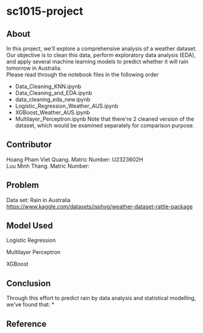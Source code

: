 # sc1015-project
## About
In this project, we'll explore a comprehensive analysis of a weather dataset.  
Our objective is to clean this data, perform exploratory data analysis (EDA), and apply several machine learning models to predict whether it will rain tomorrow in Australia.  
Please read through the notebook files in the following order
* Data_Cleaning_KNN.ipynb
* Data_Cleaning_and_EDA.ipynb
* data_cleaning_eda_new.ipynb
* Logistic_Regression_Weather_AUS.ipynb
* XGBoost_Weather_AUS.ipynb
* Multilayer_Perceptron.ipynb
Note that there're 2 cleaned version of the dataset, which would be examined separately for comparison purpose.
## Contributor
Hoang Pham Viet Quang. Matric Number: U2323602H  
Luu Minh Thang. Matric Number: 
## Problem
Data set: Rain in Australia
https://www.kaggle.com/datasets/jsphyg/weather-dataset-rattle-package
## Model Used
Logistic Regression
>
Multilayer Perceptron
>
XGBoost
>
## Conclusion
Through this effort to predict rain by data analysis and statistical modelling, we've found that:
*
## Reference
